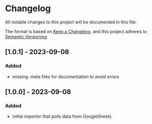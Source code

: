 # Changelog
All notable changes to this project will be documented in this file.

The format is based on [Keep a Changelog](https://keepachangelog.com/en/1.0.0/),
and this project adheres to [Semantic Versioning](https://semver.org/spec/v2.0.0.html).

## [1.0.1] - 2023-09-08
### Added
- missing .meta files for documentation to avoid errors

## [1.0.0] - 2023-09-08
### Added
- initial importer that polls data from GoogleSheets
